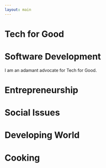 ```yaml
---
layout: main
---
```


# Tech for Good
# Software Development

I am an adamant advocate for Tech for Good.



# Entrepreneurship
# Social Issues
# Developing World

# Cooking